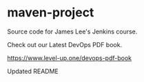 # maven-project
Source code for James Lee's Jenkins course.

Check out our Latest DevOps PDF book.

https://www.level-up.one/devops-pdf-book


Updated README
